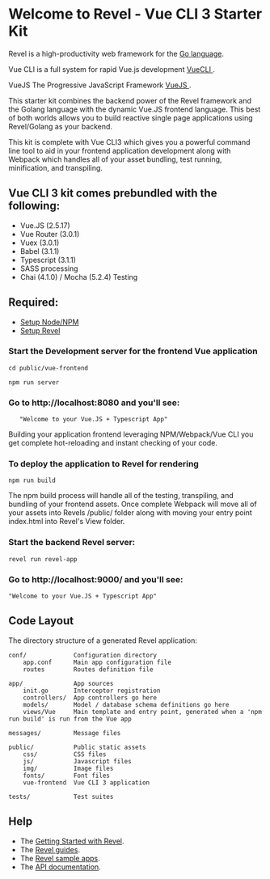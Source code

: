 # Welcome to Revel - Vue CLI 3 Starter Kit

Revel is a high-productivity web framework for the [Go language](http://www.golang.org/).

Vue CLI is a full system for rapid Vue.js development [VueCLI ](https://cli.vuejs.org/).

VueJS The Progressive JavaScript Framework [VueJS ](https://vuejs.org/).

This starter kit combines the backend power of the Revel framework and the Golang language with the dynamic Vue.JS frontend language. This best of both worlds allows you to build reactive single page applications using Revel/Golang as your backend.

This kit is complete with Vue CLI3 which gives you a powerful command line tool to aid in your frontend application development along with Webpack which handles all of your asset bundling, test running, minification, and transpiling.

## Vue CLI 3 kit comes prebundled with the following:

* Vue.JS  (2.5.17)
* Vue Router (3.0.1)
* Vuex (3.0.1)
* Babel (3.1.1)
* Typescript (3.1.1)
* SASS processing
* Chai (4.1.0) / Mocha (5.2.4) Testing

## Required:

* [Setup Node/NPM](https://www.npmjs.com/get-npm)
* [Setup Revel](https://revel.github.io/tutorial/gettingstarted.html)

### Start the Development server for the frontend Vue application

    cd public/vue-frontend

    npm run server

### Go to http://localhost:8080 and you'll see:
       
       "Welcome to your Vue.JS + Typescript App"

Building your application frontend leveraging NPM/Webpack/Vue CLI you get complete hot-reloading and instant checking of your code.

### To deploy the application to Revel for rendering

    npm run build

The npm build process will handle all of the testing, transpiling, and bundling of your frontend assets. Once complete Webpack will move all of your assets into Revels /public/ folder along with moving your entry point index.html into Revel's View folder.


### Start the backend Revel server:

    revel run revel-app

### Go to http://localhost:9000/ and you'll see:

    "Welcome to your Vue.JS + Typescript App"

## Code Layout

The directory structure of a generated Revel application:

    conf/             Configuration directory
        app.conf      Main app configuration file
        routes        Routes definition file

    app/              App sources
        init.go       Interceptor registration
        controllers/  App controllers go here
        models/       Model / database schema definitions go here  
        views/Vue     Main template and entry point, generated when a 'npm run build' is run from the Vue app

    messages/         Message files

    public/           Public static assets
        css/          CSS files
        js/           Javascript files
        img/          Image files
        fonts/        Font files
        vue-frontend  Vue CLI 3 application

    tests/            Test suites


## Help

* The [Getting Started with Revel](http://revel.github.io/tutorial/gettingstarted.html).
* The [Revel guides](http://revel.github.io/manual/index.html).
* The [Revel sample apps](http://revel.github.io/examples/index.html).
* The [API documentation](https://godoc.org/github.com/revel/revel).

